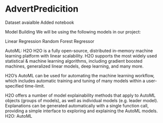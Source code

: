 # AdvertPredicition
Dataset avaialble
Added notebook 

Model Building
We will be using the following models in our project:

Linear Regression
Random Forest Regressor

AutoML: H2O
H2O is a fully open-source, distributed in-memory machine learning platform with linear scalability. H2O supports the most widely used statistical & machine learning algorithms, including gradient boosted machines, generalized linear models, deep learning, and many more.

H2O’s AutoML can be used for automating the machine learning workflow, which includes automatic training and tuning of many models within a user-specified time-limit.

H2O offers a number of model explainability methods that apply to AutoML objects (groups of models), as well as individual models (e.g. leader model). Explanations can be generated automatically with a single function call, providing a simple interface to exploring and explaining the AutoML models. H2O: AutoML

